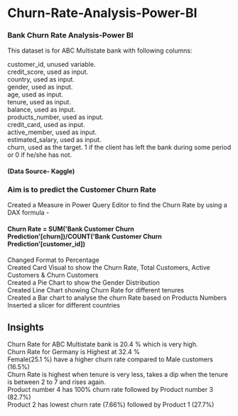 # Churn-Rate-Analysis-Power-BI                             
### Bank Churn Rate Analysis-Power BI                                  
This dataset is for ABC Multistate bank with following columns:                
                                
customer_id, unused variable.                              
credit_score, used as input.                          
country, used as input.                            
gender, used as input.                            
age, used as input.                                   
tenure, used as input.                           
balance, used as input.                               
products_number, used as input.                               
credit_card, used as input.                                  
active_member, used as input.                                    
estimated_salary, used as input.                                          
churn, used as the target. 1 if the client has left the bank during some period or 0 if he/she has not.   
#### (Data Source- Kaggle)   

### Aim is to predict the Customer Churn Rate 

Created a Measure in Power Query Editor to find the Churn Rate by using a DAX formula -       
#### Churn Rate = SUM('Bank Customer Churn Prediction'[churn])/COUNT('Bank Customer Churn Prediction'[customer_id])                                       
Changed Format to Percentage                                   
Created Card Visual to show the Churn Rate, Total Customers, Active Customers & Churn Customers                              
Created a Pie Chart to show the Gender Distribution                               
Created Line Chart showing Churn Rate for different tenures                                   
Created a Bar chart to analyse the churn Rate based on Products Numbers                              
Inserted a slicer for different countries     

## Insights                 
Churn Rate for ABC Multistate bank is 20.4 % which is very high.                    
Churn Rate for Germany is Highest at 32.4 %                              
Female(25.1 %) have a higher churn rate compared to Male customers (16.5%)                           
Churn Rate is highest when tenure is very less, takes a dip when the tenure is between 2 to 7 and rises again.                                 
Product number 4 has 100% churn rate followed by Product number 3 (82.7%)                              
Product 2 has lowest churn rate (7.66%) followed by Product 1 (27.7%)                                
